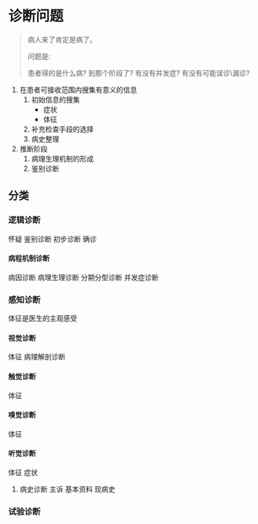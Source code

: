 # 诊断问题
> 病人来了肯定是病了。
>
> 问题是:
>
> 患者得的是什么病?
> 到那个阶段了?
> 有没有并发症?
> 有没有可能误诊\漏诊?

1. 在患者可接收范围内搜集有意义的信息
    1. 初始信息的搜集
        - 症状
        - 体征 
    2. 补充检查手段的选择
    3. 病史整理
2. 推断阶段
    1. 病理生理机制的形成
    2. 鉴别诊断

## 分类

### 逻辑诊断
怀疑
鉴别诊断
初步诊断
确诊
#### 病程机制诊断
病因诊断
病理生理诊断
分期分型诊断
并发症诊断
### 感知诊断
体征是医生的主观感受
#### 视觉诊断
体征
病理解剖诊断
#### 触觉诊断
体征
#### 嗅觉诊断
体征
#### 听觉诊断
体征
症状
1. 病史诊断
主诉
基本资料
现病史
### 试验诊断



